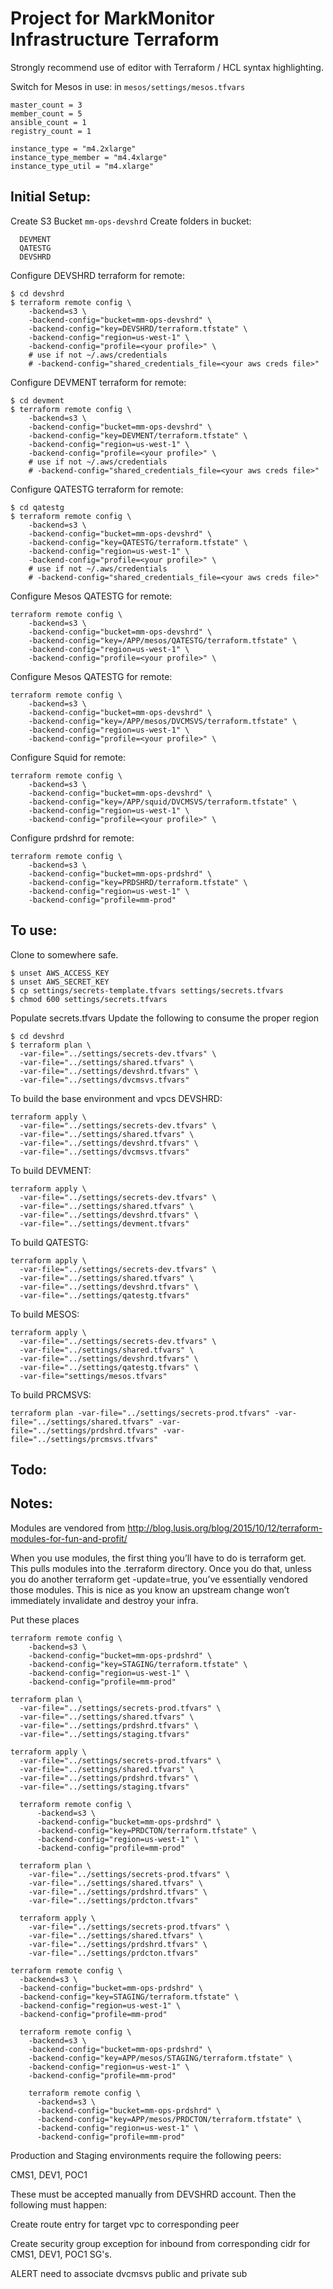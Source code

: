 Project for MarkMonitor Infrastructure Terraform
================================================

Strongly recommend use of editor with Terraform / HCL syntax highlighting.


Switch for Mesos in use:
in `mesos/settings/mesos.tfvars`

```
master_count = 3
member_count = 5
ansible_count = 1
registry_count = 1

instance_type = "m4.2xlarge"
instance_type_member = "m4.4xlarge"
instance_type_util = "m4.xlarge"
```

Initial Setup:
------------------------------
Create S3 Bucket `mm-ops-devshrd`
Create folders in bucket:
```
  DEVMENT
  QATESTG
  DEVSHRD
```
Configure DEVSHRD terraform for remote:
```
$ cd devshrd
$ terraform remote config \
    -backend=s3 \
    -backend-config="bucket=mm-ops-devshrd" \
    -backend-config="key=DEVSHRD/terraform.tfstate" \
    -backend-config="region=us-west-1" \
    -backend-config="profile=<your profile>" \
    # use if not ~/.aws/credentials
    # -backend-config="shared_credentials_file=<your aws creds file>"
```
Configure DEVMENT terraform for remote:
```
$ cd devment
$ terraform remote config \
    -backend=s3 \
    -backend-config="bucket=mm-ops-devshrd" \
    -backend-config="key=DEVMENT/terraform.tfstate" \
    -backend-config="region=us-west-1" \
    -backend-config="profile=<your profile>" \
    # use if not ~/.aws/credentials
    # -backend-config="shared_credentials_file=<your aws creds file>"
```
Configure QATESTG terraform for remote:
```
$ cd qatestg
$ terraform remote config \
    -backend=s3 \
    -backend-config="bucket=mm-ops-devshrd" \
    -backend-config="key=QATESTG/terraform.tfstate" \
    -backend-config="region=us-west-1" \
    -backend-config="profile=<your profile>" \
    # use if not ~/.aws/credentials
    # -backend-config="shared_credentials_file=<your aws creds file>"
```
Configure Mesos QATESTG for remote:
```
terraform remote config \
    -backend=s3 \
    -backend-config="bucket=mm-ops-devshrd" \
    -backend-config="key=/APP/mesos/QATESTG/terraform.tfstate" \
    -backend-config="region=us-west-1" \
    -backend-config="profile=<your profile>" \
```
Configure Mesos QATESTG for remote:
```
terraform remote config \
    -backend=s3 \
    -backend-config="bucket=mm-ops-devshrd" \
    -backend-config="key=/APP/mesos/DVCMSVS/terraform.tfstate" \
    -backend-config="region=us-west-1" \
    -backend-config="profile=<your profile>" \
```

Configure Squid for remote:
```
terraform remote config \
    -backend=s3 \
    -backend-config="bucket=mm-ops-devshrd" \
    -backend-config="key=/APP/squid/DVCMSVS/terraform.tfstate" \
    -backend-config="region=us-west-1" \
    -backend-config="profile=<your profile>" \
```

Configure prdshrd for remote:
```
terraform remote config \
    -backend=s3 \
    -backend-config="bucket=mm-ops-prdshrd" \
    -backend-config="key=PRDSHRD/terraform.tfstate" \
    -backend-config="region=us-west-1" \
    -backend-config="profile=mm-prod"
```

To use:
----------------

Clone to somewhere safe.

```
$ unset AWS_ACCESS_KEY
$ unset AWS_SECRET_KEY
$ cp settings/secrets-template.tfvars settings/secrets.tfvars
$ chmod 600 settings/secrets.tfvars
```

Populate secrets.tfvars
Update the following to consume the proper region

```
$ cd devshrd
$ terraform plan \
  -var-file="../settings/secrets-dev.tfvars" \
  -var-file="../settings/shared.tfvars" \
  -var-file="../settings/devshrd.tfvars" \
  -var-file="../settings/dvcmsvs.tfvars"
```

To build the base environment and vpcs DEVSHRD:
```
terraform apply \
  -var-file="../settings/secrets-dev.tfvars" \
  -var-file="../settings/shared.tfvars" \
  -var-file="../settings/devshrd.tfvars" \
  -var-file="../settings/dvcmsvs.tfvars"
```

To build DEVMENT:
```
terraform apply \
  -var-file="../settings/secrets-dev.tfvars" \
  -var-file="../settings/shared.tfvars" \
  -var-file="../settings/devshrd.tfvars" \
  -var-file="../settings/devment.tfvars"
```

To build QATESTG:
```
terraform apply \
  -var-file="../settings/secrets-dev.tfvars" \
  -var-file="../settings/shared.tfvars" \
  -var-file="../settings/devshrd.tfvars" \
  -var-file="../settings/qatestg.tfvars"
```

To build MESOS:
```
terraform apply \
  -var-file="../settings/secrets-dev.tfvars" \
  -var-file="../settings/shared.tfvars" \
  -var-file="../settings/devshrd.tfvars" \
  -var-file="../settings/qatestg.tfvars" \
  -var-file="settings/mesos.tfvars"
```

To build PRCMSVS:
```
terraform plan -var-file="../settings/secrets-prod.tfvars" -var-file="../settings/shared.tfvars" -var-file="../settings/prdshrd.tfvars" -var-file="../settings/prcmsvs.tfvars"
```

Todo:
----------------


Notes:
----------------------
Modules are vendored from http://blog.lusis.org/blog/2015/10/12/terraform-modules-for-fun-and-profit/

When you use modules, the first thing you’ll have to do is terraform get. This pulls modules into the .terraform directory. Once you do that, unless you do another terraform get -update=true, you’ve essentially vendored those modules. This is nice as you know an upstream change won’t immediately invalidate and destroy your infra.

Put these places

```
terraform remote config \
    -backend=s3 \
    -backend-config="bucket=mm-ops-prdshrd" \
    -backend-config="key=STAGING/terraform.tfstate" \
    -backend-config="region=us-west-1" \
    -backend-config="profile=mm-prod"

terraform plan \
  -var-file="../settings/secrets-prod.tfvars" \
  -var-file="../settings/shared.tfvars" \
  -var-file="../settings/prdshrd.tfvars" \
  -var-file="../settings/staging.tfvars"

terraform apply \
  -var-file="../settings/secrets-prod.tfvars" \
  -var-file="../settings/shared.tfvars" \
  -var-file="../settings/prdshrd.tfvars" \
  -var-file="../settings/staging.tfvars"

  terraform remote config \
      -backend=s3 \
      -backend-config="bucket=mm-ops-prdshrd" \
      -backend-config="key=PRDCTON/terraform.tfstate" \
      -backend-config="region=us-west-1" \
      -backend-config="profile=mm-prod"

  terraform plan \
    -var-file="../settings/secrets-prod.tfvars" \
    -var-file="../settings/shared.tfvars" \
    -var-file="../settings/prdshrd.tfvars" \
    -var-file="../settings/prdcton.tfvars"

  terraform apply \
    -var-file="../settings/secrets-prod.tfvars" \
    -var-file="../settings/shared.tfvars" \
    -var-file="../settings/prdshrd.tfvars" \
    -var-file="../settings/prdcton.tfvars"

terraform remote config \
  -backend=s3 \
  -backend-config="bucket=mm-ops-prdshrd" \
  -backend-config="key=STAGING/terraform.tfstate" \
  -backend-config="region=us-west-1" \
  -backend-config="profile=mm-prod"

  terraform remote config \
    -backend=s3 \
    -backend-config="bucket=mm-ops-prdshrd" \
    -backend-config="key=APP/mesos/STAGING/terraform.tfstate" \
    -backend-config="region=us-west-1" \
    -backend-config="profile=mm-prod"

    terraform remote config \
      -backend=s3 \
      -backend-config="bucket=mm-ops-prdshrd" \
      -backend-config="key=APP/mesos/PRDCTON/terraform.tfstate" \
      -backend-config="region=us-west-1" \
      -backend-config="profile=mm-prod"
```


Production and Staging environments require the following peers:

CMS1, DEV1, POC1

These must be accepted manually from DEVSHRD account. Then the following must happen:

Create route entry for target vpc to corresponding peer

Create security group exception for inbound from corresponding cidr for CMS1, DEV1, POC1 SG's.


ALERT
need to associate dvcmsvs public and private sub
